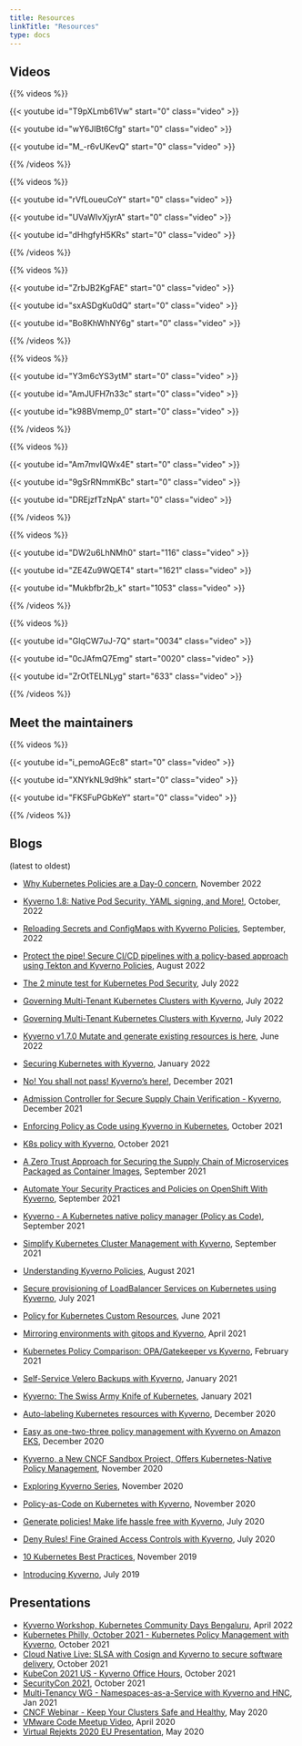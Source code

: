 ```yaml
---
title: Resources
linkTitle: "Resources"
type: docs
---
```


## Videos

{{% videos %}}

{{< youtube id="T9pXLmb61Vw" start="0" class="video" >}}

{{< youtube id="wY6JIBt6Cfg" start="0" class="video" >}}

{{< youtube id="M_-r6vUKevQ" start="0" class="video" >}}

{{% /videos %}}

{{% videos %}}

{{< youtube id="rVfLoueuCoY" start="0" class="video" >}}

{{< youtube id="UVaWIvXjyrA" start="0" class="video" >}}

{{< youtube id="dHhgfyH5KRs" start="0" class="video" >}}

{{% /videos %}}

{{% videos %}}

{{< youtube id="ZrbJB2KgFAE" start="0" class="video" >}}

{{< youtube id="sxASDgKu0dQ" start="0" class="video" >}}

{{< youtube id="Bo8KhWhNY6g" start="0" class="video" >}}

{{% /videos %}}


{{% videos %}}

{{< youtube id="Y3m6cYS3ytM" start="0" class="video" >}}

{{< youtube id="AmJUFH7n33c" start="0" class="video" >}}

{{< youtube id="k98BVmemp_0" start="0" class="video" >}}

{{% /videos %}}


{{% videos %}}

{{< youtube id="Am7mvIQWx4E" start="0" class="video" >}}

{{< youtube id="9gSrRNmmKBc" start="0" class="video" >}}

{{< youtube id="DREjzfTzNpA" start="0" class="video" >}}


{{% /videos %}}

{{% videos %}}

{{< youtube id="DW2u6LhNMh0" start="116" class="video" >}}

{{< youtube id="ZE4Zu9WQET4" start="1621" class="video" >}}

{{< youtube id="Mukbfbr2b_k" start="1053" class="video" >}}


{{% /videos %}}

{{% videos %}}

{{< youtube id="GlqCW7uJ-7Q" start="0034" class="video" >}}

{{< youtube id="0cJAfmQ7Emg" start="0020" class="video" >}}

{{< youtube id="ZrOtTELNLyg" start="633" class="video" >}}

{{% /videos %}}

## Meet the maintainers

{{% videos %}}

{{< youtube id="i_pemoAGEc8" start="0" class="video" >}}

{{< youtube id="XNYkNL9d9hk" start="0" class="video" >}}

{{< youtube id="FKSFuPGbKeY" start="0" class="video" >}}

{{% /videos %}}

## Blogs

(latest to oldest)

- [Why Kubernetes Policies are a Day-0 concern](https://nirmata.com/kubernetes-policies-should-be-a-day-0-concern/), November 2022

- [Kyverno 1.8: Native Pod Security, YAML signing, and More!](https://nirmata.com/kyverno-v1-8-0-native-pod-security-yaml-signing-and-more/), October, 2022

- [Reloading Secrets and ConfigMaps with Kyverno Policies](https://nirmata.com/reloading-secrets-and-configmaps-with-kyverno/), September, 2022

- [Protect the pipe! Secure CI/CD pipelines with a policy-based approach using Tekton and Kyverno Policies](https://nirmata.com/protect-the-pipe-secure-ci-cd-pipelines-with-a-policy-based-approach-using-tekton-and-kyverno/), August 2022

- [The 2 minute test for Kubernetes Pod Security](https://nirmata.com/the-2-minute-test-for-kubernetes-pod-security/), July 2022

- [Governing Multi-Tenant Kubernetes Clusters with Kyverno](https://medium.com/compass-true-north/governing-multi-tenant-kubernetes-clusters-with-kyverno-3e11ba4a64ad), July 2022

- [Governing Multi-Tenant Kubernetes Clusters with Kyverno](https://medium.com/compass-true-north/governing-multi-tenant-kubernetes-clusters-with-kyverno-3e11ba4a64ad), July 2022

- [Kyverno v1.7.0 Mutate and generate existing resources is here](https://nirmata.com/2022/06/03/kyverno-v1-7-0-mutate-and-generate-existing-resources-is-here/), June 2022

- [Securing Kubernetes with Kyverno](https://cloudyuga.guru/hands_on_lab/kyverno-introduction/), January 2022

- [No! You shall not pass! Kyverno’s here!](https://medium.com/@ul_Timate/no-you-shall-not-pass-kyvernos-here-def1d376a4f8), December 2021
- [Admission Controller for Secure Supply Chain Verification - Kyverno](https://boxboat.com/2021/12/06/secure-supply-chains-kyverno/), December 2021
- [Enforcing Policy as Code using Kyverno in Kubernetes](https://dev.to/aws-builders/enforcing-policy-as-code-using-kyverno-in-kubernetes-3epk), October 2021
- [K8s policy with Kyverno](https://www.blakyaks.com/resources/k8s-policy-with-kyverno), October 2021
- [A Zero Trust Approach for Securing the Supply Chain of Microservices Packaged as Container Images](https://gkovan.medium.com/a-zero-trust-approach-for-securing-the-supply-chain-of-microservices-packaged-as-container-images-89d2f5b7293b), September 2021
- [Automate Your Security Practices and Policies on OpenShift With Kyverno](https://cloud.redhat.com/blog/automate-your-security-practices-and-policies-on-openshift-with-kyverno), September 2021
- [Kyverno - A Kubernetes native policy manager (Policy as Code)](https://blog.mimacom.com/kyverno/), September 2021
- [Simplify Kubernetes Cluster Management with Kyverno](https://movi.hashnode.dev/simplify-kubernetes-cluster-management-with-kyverno-ckt6yxjqy0duy95s14groe7h4), September 2021
- [Understanding Kyverno Policies](https://medium.com/@shubhampalriwala/understanding-kyverno-policies-7e2d8651d7b1), August 2021
- [Secure provisioning of LoadBalancer Services on Kubernetes using Kyverno](https://lambda.grofers.com/secure-provisioning-of-loadbalancer-services-on-kubernetes-using-kyverno-2cdf5e30d296), July 2021
- [Policy for Kubernetes Custom Resources](https://neonmirrors.net/post/2021-06/policy-k8s-customresources/), June 2021
- [Mirroring environments with gitops and Kyverno](https://gimlet.io/blog/mirroring-environments-with-gitops-and-kyverno/), April 2021
- [Kubernetes Policy Comparison: OPA/Gatekeeper vs Kyverno](https://neonmirrors.net/post/2021-02/kubernetes-policy-comparison-opa-gatekeeper-vs-kyverno/), February 2021
- [Self-Service Velero Backups with Kyverno](https://nirmata.com/2021/01/24/self-service-velero-backups-with-kyverno/), January 2021
- [Kyverno: The Swiss Army Knife of Kubernetes](https://neonmirrors.net/post/2021-01/kyverno-the-swiss-army-knife-of-kubernetes/), January 2021
- [Auto-labeling Kubernetes resources with Kyverno](https://www.cncf.io/blog/2020/12/30/auto-labeling-kubernetes-resources-with-kyverno/), December 2020
- [Easy as one-two-three policy management with Kyverno on Amazon EKS](https://aws.amazon.com/blogs/containers/easy-as-one-two-three-policy-management-with-kyverno-on-amazon-eks/), December 2020
- [Kyverno, a New CNCF Sandbox Project, Offers Kubernetes-Native Policy Management](https://thenewstack.io/kyverno-a-new-cncf-sandbox-project-offers-kubernetes-native-policy-management/), November 2020
- [Exploring Kyverno Series](https://neonmirrors.net/post/2020-11/exploring-kyverno-intro/), November 2020
- [Policy-as-Code on Kubernetes with Kyverno](https://medium.com/better-programming/policy-as-code-on-kubernetes-with-kyverno-b144749f144), November 2020 
- [Generate policies! Make life hassle free with Kyverno](https://evalsocket.dev/kyverno-generate-policy/), July 2020
- [Deny Rules! Fine Grained Access Controls with Kyverno](https://medium.com/@shutting06/deny-rules-fine-grained-kubernetes-access-controls-with-kyverno-88eaffb7bc6), July 2020
- [10 Kubernetes Best Practices](https://thenewstack.io/10-kubernetes-best-practices-you-can-easily-apply-to-your-clusters/), November 2019
- [Introducing Kyverno](https://nirmata.com/2019/07/11/managing-kubernetes-configuration-with-policies/), July 2019

## Presentations

- [Kyverno Workshop, Kubernetes Community Days Bengaluru](https://docs.google.com/presentation/d/1mw09tclej3lQAWzebhXCXS2z2q9j4Edf/edit?usp=sharing&]ouid=112353473651856718940&rtpof=true&sd=true), April 2022
- [Kubernetes Philly, October 2021 - Kubernetes Policy Management with Kyverno](https://www.youtube.com/watch?v=Am7mvIQWx4E), October 2021
- [Cloud Native Live: SLSA with Cosign and Kyverno to secure software delivery](https://www.cncf.io/online-programs/cloud-native-live-slsa-with-cosign-and-kyverno-to-secure-software-delivery/), October 2021
- [KubeCon 2021 US - Kyverno Office Hours](https://docs.google.com/presentation/d/1mw09tclej3lQAWzebhXCXS2z2q9j4Edf/), October 2021
- [SecurityCon 2021](https://docs.google.com/presentation/d/1l2ROwl3VGk-6h-jHNA0eP1el7fK8NRM6/edit?usp=sharing&ouid=112353473651856718940&rtpof=true&sd=true), October 2021
- [Multi-Tenancy WG - Namespaces-as-a-Service with Kyverno and HNC](https://youtu.be/xICR6Zxs7js?t=464), Jan 2021
- [CNCF Webinar - Keep Your Clusters Safe and Healthy](https://www.cncf.io/webinars/how-to-keep-your-clusters-safe-and-healthy/), May 2020
- [VMware Code Meetup Video](https://www.youtube.com/watch?v=mgEmTvLytb0), April 2020
- [Virtual Rejekts 2020 EU Presentation](https://www.youtube.com/watch?v=caFMtSg4A6I), May 2020
